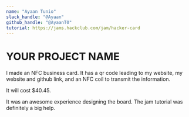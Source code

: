 ```yaml
---
name: "Ayaan Tunio"
slack_handle: "@Ayaan"
github_handle: "@AyaanT0"
tutorial: https://jams.hackclub.com/jam/hacker-card
---
```


# YOUR PROJECT NAME

I made an NFC business card. It has a qr code leading to my website, my website and github link, and an NFC coil to transmit the information.

It will cost $40.45.

It was an awesome experience designing the board. The jam tutorial was definitely a big help.
